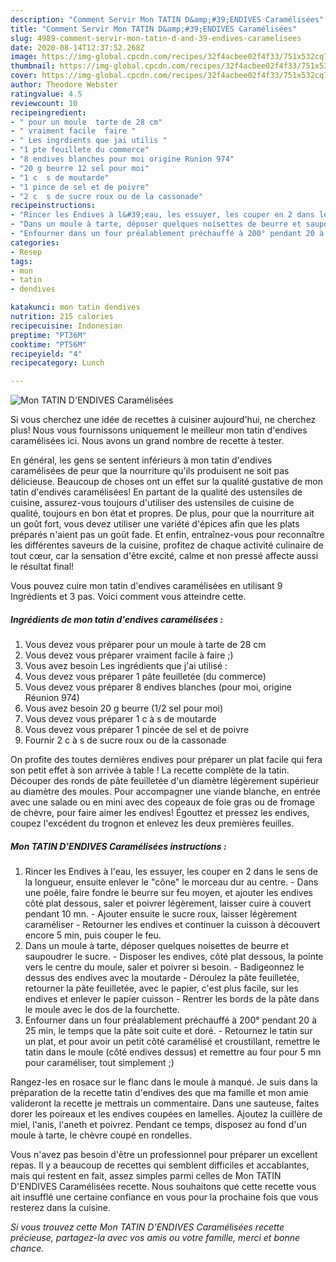 ```yaml
---
description: "Comment Servir Mon TATIN D&amp;#39;ENDIVES Caramélisées"
title: "Comment Servir Mon TATIN D&amp;#39;ENDIVES Caramélisées"
slug: 4989-comment-servir-mon-tatin-d-and-39-endives-caramelisees
date: 2020-08-14T12:37:52.268Z
image: https://img-global.cpcdn.com/recipes/32f4acbee02f4f33/751x532cq70/mon-tatin-dendives-caramelisees-photo-principale-de-la-recette.jpg
thumbnail: https://img-global.cpcdn.com/recipes/32f4acbee02f4f33/751x532cq70/mon-tatin-dendives-caramelisees-photo-principale-de-la-recette.jpg
cover: https://img-global.cpcdn.com/recipes/32f4acbee02f4f33/751x532cq70/mon-tatin-dendives-caramelisees-photo-principale-de-la-recette.jpg
author: Theodore Webster
ratingvalue: 4.5
reviewcount: 10
recipeingredient:
- " pour un moule  tarte de 28 cm"
- " vraiment facile  faire "
- " Les ingrdients que jai utilis "
- "1 pte feuillete du commerce"
- "8 endives blanches pour moi origine Runion 974"
- "20 g beurre 12 sel pour moi"
- "1 c  s de moutarde"
- "1 pince de sel et de poivre"
- "2 c  s de sucre roux ou de la cassonade"
recipeinstructions:
- "Rincer les Endives à l&#39;eau, les essuyer, les couper en 2 dans le sens de la longueur, ensuite enlever le &#34;cône&#34; le morceau dur au centre. Dans une poêle, faire fondre le beurre sur feu moyen, et ajouter les endives côté plat dessous, saler et poivrer légèrement, laisser cuire à couvert pendant 10 mn. Ajouter ensuite le sucre roux, laisser légèrement caraméliser  Retourner les endives et continuer la cuisson à découvert encore 5 min, puis couper le feu."
- "Dans un moule à tarte, déposer quelques noisettes de beurre et saupoudrer le sucre. Disposer les endives, côté plat dessous, la pointe vers le centre du moule, saler et poivrer si besoin.  Badigeonnez le dessus des endives avec la moutarde Déroulez la pâte feuilletée, retourner la pâte feuilletée, avec le papier, c&#39;est plus facile, sur les endives et enlever le papier cuisson Rentrer les bords de la pâte dans le moule avec le dos de la fourchette."
- "Enfourner dans un four préalablement préchauffé à 200° pendant 20 à 25 min, le temps que la pâte soit cuite et doré. Retournez le tatin sur un plat, et pour avoir un petit côté caramélisé et croustillant, remettre le tatin dans le moule (côté endives dessus) et remettre au four pour 5 mn pour caraméliser, tout simplement ;)"
categories:
- Resep
tags:
- mon
- tatin
- dendives

katakunci: mon tatin dendives 
nutrition: 215 calories
recipecuisine: Indonesian
preptime: "PT36M"
cooktime: "PT56M"
recipeyield: "4"
recipecategory: Lunch

---
```



![Mon TATIN D&#39;ENDIVES Caramélisées](https://img-global.cpcdn.com/recipes/32f4acbee02f4f33/751x532cq70/mon-tatin-dendives-caramelisees-photo-principale-de-la-recette.jpg)

Si vous cherchez une idée de recettes à cuisiner aujourd'hui, ne cherchez plus! Nous vous fournissons uniquement le meilleur mon tatin d&#39;endives caramélisées ici. Nous avons un grand nombre de recette à tester.

En général, les gens se sentent inférieurs à mon tatin d&#39;endives caramélisées de peur que la nourriture qu'ils produisent ne soit pas délicieuse. Beaucoup de choses ont un effet sur la qualité gustative de mon tatin d&#39;endives caramélisées! En partant de la qualité des ustensiles de cuisine, assurez-vous toujours d'utiliser des ustensiles de cuisine de qualité, toujours en bon état et propres. De plus, pour que la nourriture ait un goût fort, vous devez utiliser une variété d'épices afin que les plats préparés n'aient pas un goût fade. Et enfin, entraînez-vous pour reconnaître les différentes saveurs de la cuisine, profitez de chaque activité culinaire de tout cœur, car la sensation d'être excité, calme et non pressé affecte aussi le résultat final!

<!--inarticleads1-->

Vous pouvez cuire mon tatin d&#39;endives caramélisées en utilisant 9 Ingrédients et 3 pas. Voici comment vous atteindre cette.

##### Ingrédients de mon tatin d&#39;endives caramélisées :

1. Vous devez vous préparer  pour un moule à tarte de 28 cm
1. Vous devez vous préparer  vraiment facile à faire ;)
1. Vous avez besoin  Les ingrédients que j&#39;ai utilisé :
1. Vous devez vous préparer 1 pâte feuilletée (du commerce)
1. Vous devez vous préparer 8 endives blanches (pour moi, origine Réunion 974)
1. Vous avez besoin 20 g beurre (1/2 sel pour moi)
1. Vous devez vous préparer 1 c à s de moutarde
1. Vous devez vous préparer 1 pincée de sel et de poivre
1. Fournir 2 c à s de sucre roux ou de la cassonade


On profite des toutes dernières endives pour préparer un plat facile qui fera son petit effet à son arrivée à table ! La recette complète de la tatin. Découper des ronds de pâte feuilletée d&#39;un diamètre légèrement supérieur au diamètre des moules. Pour accompagner une viande blanche, en entrée avec une salade ou en mini avec des copeaux de foie gras ou de fromage de chèvre, pour faire aimer les endives! Égouttez et pressez les endives, coupez l&#39;excédent du trognon et enlevez les deux premières feuilles. 

<!--inarticleads2-->

##### Mon TATIN D&#39;ENDIVES Caramélisées instructions :

1. Rincer les Endives à l&#39;eau, les essuyer, les couper en 2 dans le sens de la longueur, ensuite enlever le &#34;cône&#34; le morceau dur au centre. - Dans une poêle, faire fondre le beurre sur feu moyen, et ajouter les endives côté plat dessous, saler et poivrer légèrement, laisser cuire à couvert pendant 10 mn. - Ajouter ensuite le sucre roux, laisser légèrement caraméliser  - Retourner les endives et continuer la cuisson à découvert encore 5 min, puis couper le feu.
1. Dans un moule à tarte, déposer quelques noisettes de beurre et saupoudrer le sucre. - Disposer les endives, côté plat dessous, la pointe vers le centre du moule, saler et poivrer si besoin.  - Badigeonnez le dessus des endives avec la moutarde - Déroulez la pâte feuilletée, retourner la pâte feuilletée, avec le papier, c&#39;est plus facile, sur les endives et enlever le papier cuisson - Rentrer les bords de la pâte dans le moule avec le dos de la fourchette.
1. Enfourner dans un four préalablement préchauffé à 200° pendant 20 à 25 min, le temps que la pâte soit cuite et doré. - Retournez le tatin sur un plat, et pour avoir un petit côté caramélisé et croustillant, remettre le tatin dans le moule (côté endives dessus) et remettre au four pour 5 mn pour caraméliser, tout simplement ;)


Rangez-les en rosace sur le flanc dans le moule à manqué. Je suis dans la préparation de la recette tatin d&#39;endives des que ma famille et mon amie valideront la recette je mettrais un commentaire. Dans une sauteuse, faites dorer les poireaux et les endives coupées en lamelles. Ajoutez la cuillère de miel, l&#39;anis, l&#39;aneth et poivrez. Pendant ce temps, disposez au fond d&#39;un moule à tarte, le chèvre coupé en rondelles. 

<!--inarticleads1-->

<p>
Vous n'avez pas besoin d'être un professionnel pour préparer un excellent repas. Il y a beaucoup de recettes qui semblent difficiles et accablantes, mais qui restent en fait, assez simples parmi celles de Mon TATIN D&#39;ENDIVES Caramélisées recette. Nous souhaitons que cette recette vous ait insufflé une certaine confiance en vous pour la prochaine fois que vous resterez dans la cuisine.
</p>

<p>
<i>Si vous trouvez cette Mon TATIN D&#39;ENDIVES Caramélisées recette précieuse, partagez-la avec vos amis ou votre famille, merci et bonne chance.</i>
</p>
